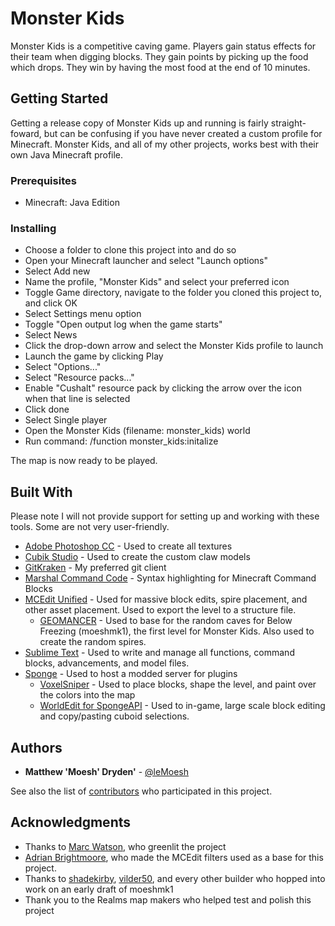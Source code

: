 # Monster Kids

Monster Kids is a competitive caving game. Players gain status effects for their team when digging blocks. They gain points by picking up the food which drops. They win by having the most food at the end of 10 minutes.

## Getting Started

Getting a release copy of Monster Kids up and running is fairly straight-foward, but can be confusing if you have never created a custom profile for Minecraft. Monster Kids, and all of my other projects, works best with their own Java Minecraft profile.


### Prerequisites

* Minecraft: Java Edition

### Installing

* Choose a folder to clone this project into and do so
* Open your Minecraft launcher and select "Launch options"
* Select Add new
* Name the profile, "Monster Kids" and select your preferred icon
* Toggle Game directory, navigate to the folder you cloned this project to, and click OK
* Select Settings menu option
* Toggle "Open output log when the game starts"
* Select News
* Click the drop-down arrow and select the Monster Kids profile to launch
* Launch the game by clicking Play
* Select "Options..."
* Select "Resource packs..."
* Enable "Cushalt" resource pack by clicking the arrow over the icon when that line is selected
* Click done
* Select Single player
* Open the Monster Kids (filename: monster_kids) world
* Run command: /function monster_kids:initalize

The map is now ready to be played.

## Built With

Please note I will not provide support for setting up and working with these tools. Some are not very user-friendly.

* [Adobe Photoshop CC](http://www.adobe.com/products/photoshop.html) - Used to create all textures
* [Cubik Studio](https://cubik.studio/) - Used to create the custom claw models
* [GitKraken](https://www.gitkraken.com/) - My preferred git client
* [Marshal Command Code](https://github.com/42iscool42/MCC) - Syntax highlighting for Minecraft Command Blocks
* [MCEdit Unified](https://www.mcedit-unified.net/) - Used for massive block edits, spire placement, and other asset placement. Used to export the level to a structure file.
	* [GEOMANCER](http://www.brightmoore.net/mcedit-filters-1/geomancer) - Used to base for the random caves for Below Freezing (moeshmk1), the first level for Monster Kids. Also used to create the random spires.
* [Sublime Text](https://www.sublimetext.com/3) - Used to write and manage all functions, command blocks, advancements, and model files.
* [Sponge](https://www.spongepowered.org/) - Used to host a modded server for plugins
	* [VoxelSniper](https://forums.spongepowered.org/t/voxelsniper-long-range-terrain-editing-v8-0-0-1-8-9-1-10-2/10695) - Used to place blocks, shape the level, and paint over the colors into the map
	* [WorldEdit for SpongeAPI](https://forums.spongepowered.org/t/worldedit-for-spongeapi/13361) - Used to in-game, large scale block editing and copy/pasting cuboid selections.

## Authors

* **Matthew 'Moesh' Dryden'** - [@leMoesh](http://twitter.com/leMoesh)

See also the list of [contributors](https://github.com/Moesh/monster-kids/graphs/contributors) who participated in this project.

## Acknowledgments

* Thanks to [Marc Watson](http://twitter.com/Marc_IRL), who greenlit the project
* [Adrian Brightmoore](https://twitter.com/abrightmoore), who made the MCEdit filters used as a base for this project.
* Thanks to [shadekirby](https://twitter.com/shadekirby321), [vilder50](https://twitter.com/vilder50), and every other builder who hopped into work on an early draft of moeshmk1
* Thank you to the Realms map makers who helped test and polish this project
